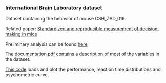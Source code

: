 

### International Brain Laboratory dataset

Dataset containing the behavior of mouse CSH_ZAD_019.

Related paper: [Standardized and reproducible measurement of decision-making in mice](https://elifesciences.org/articles/63711)

Preliminary analysis can be found [here](https://behavior.internationalbrainlab.org/mouseplots?subject_uuid=feee7bb6-a609-4bfe-986d-9f425bb4e2a9)

The [documentation pdf](https://github.com/bambschool/BAMB2023/blob/main/datasets/1-IBL/%5BPUBLIC%5D%20IBL%20dataset%20types.pdf) contains a description of most of the variables in the dataset.

[This code](https://github.com/bambschool/BAMB2023/blob/main/datasets/1-IBL/load_data.py) loads and plot the performance, reaction time distributions and psychometric curve.

